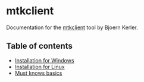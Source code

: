 # mtkclient
Documentation for the [mtkclient](https://github.com/bkerler/mtkclient) tool by Bjoern Kerler.

## Table of contents
- [Installation for Windows](installation_windows.md)
- [Installation for Linux](installation_linux.md)
- [Must knows basics](must_know.md)
